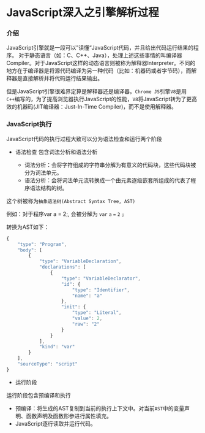 # JavaScript深入之引擎解析过程

### 介绍

JavaScript引擎就是一段可以”读懂“JavaScript代码，并且给出代码运行结果的程序。
对于静态语言（如：C、C++、Java），处理上述这些事情的叫编译器Compiler。对于JavaScript这样的动态语言则被称为解释器Interpreter。不同的地方在于编译器是将源代码编译为另一种代码（比如：机器码或者字节码），而解释器是直接解析并将代码运行结果输出。 

但是JavaScript引擎很难界定算是解释器还是编译器。```Chrome JS```引擎```V8```是用```C++```编写的，为了提高浏览器执行JavaScript的性能，```V8```将JavaScript转为了更高效的机器码(JIT编译器：Just-In-Time Compiler)，而不是使用解释器。

### JavaScript执行

JavaScript代码的执行过程大致可以分为语法检查和运行两个阶段

- 语法检查
    包含词法分析和语法分析

    - 词法分析：会将字符组成的字符串分解为有意义的代码块，这些代码块被分为词法单元。
    - 语法分析：会将词法单元流转换成一个由元素逐级嵌套所组成的代表了程序语法结构的树。

这个树被称为```抽象语法树(Abstract Syntax Tree, AST)```

例如：对于程序var a = 2;,  会被分解为 ```var``` ```a``` ```=``` ```2``` ```;```

转换为AST如下：

```js
{
    "type": "Program",
    "body": [
        {
            "type": "VariableDeclaration",
            "declarations": [
                {
                    "type": "VariableDeclarator",
                    "id": {
                        "type": "Identifier",
                        "name": "a"
                    },
                    "init": {
                        "type": "Literal",
                        "value": 2,
                        "raw": "2"
                    }
                }
            ],
            "kind": "var"
        }
    ],
    "sourceType": "script"
}
```

- 运行阶段

运行阶段包含预编译和执行

- 预编译：将生成的AST复制到当前的执行上下文中。对当前```AST```中的变量声明、函数声明及函数形参进行属性填充。
- JavaScript逐行读取并运行代码。
